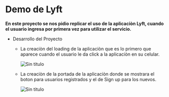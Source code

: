 # Demo de Lyft

**En este proyecto se nos pidio replicar el uso de la aplicaciòn Lyft, cuando el usuario ingresa por primera vez para utilizar el 
servicio.**

* Desarrollo del Proyecto

  + La creaciòn del loading de la aplicaciòn que es lo primero que aparece cuando el usuario le da click a la aplicaciòn en su celular.
  
    ![Sin titulo](http://i68.tinypic.com/21dely1.jpg)
    
  + La creaciòn de la portada de la aplicaciòn donde se mostrara el boton para usuarios registrados y el de Sign up para los nuevos.

    ![Sin titulo](http://i63.tinypic.com/zboma.jpg)
